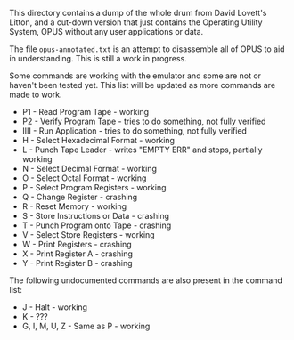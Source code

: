 
This directory contains a dump of the whole drum from David Lovett's Litton,
and a cut-down version that just contains the Operating Utility System, OPUS
without any user applications or data.

The file `opus-annotated.txt` is an attempt to disassemble all of OPUS
to aid in understanding.  This is still a work in progress.

Some commands are working with the emulator and some are not or haven't
been tested yet.  This list will be updated as more commands are made to work.

* P1 - Read Program Tape - working
* P2 - Verify Program Tape - tries to do something, not fully verified
* IIII - Run Application - tries to do something, not fully verified
* H - Select Hexadecimal Format - working
* L - Punch Tape Leader - writes "EMPTY ERR" and stops, partially working
* N - Select Decimal Format - working
* O - Select Octal Format - working
* P - Select Program Registers - working
* Q - Change Register - crashing
* R - Reset Memory - working
* S - Store Instructions or Data - crashing
* T - Punch Program onto Tape - crashing
* V - Select Store Registers - working
* W - Print Registers - crashing
* X - Print Register A - crashing
* Y - Print Register B - crashing

The following undocumented commands are also present in the command list:

* J - Halt - working
* K - ???
* G, I, M, U, Z - Same as P - working
